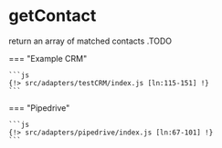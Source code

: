 # getContact

return an array of matched contacts .TODO

=== "Example CRM"

    ```js
    {!> src/adapters/testCRM/index.js [ln:115-151] !}
	```
	
=== "Pipedrive"

	```js
    {!> src/adapters/pipedrive/index.js [ln:67-101] !}
	```

